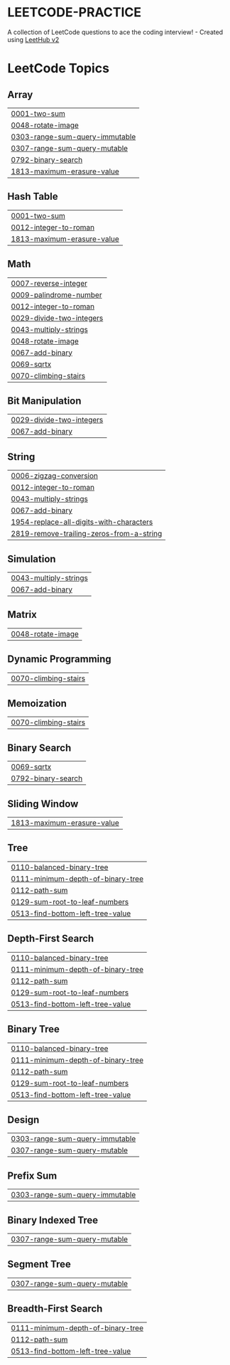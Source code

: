 # LEETCODE-PRACTICE
A collection of LeetCode questions to ace the coding interview! - Created using [LeetHub v2](https://github.com/arunbhardwaj/LeetHub-2.0)

<!---LeetCode Topics Start-->
# LeetCode Topics
## Array
|  |
| ------- |
| [0001-two-sum](https://github.com/Sangaami/LEETCODE-PRACTICE/tree/master/0001-two-sum) |
| [0048-rotate-image](https://github.com/Sangaami/LEETCODE-PRACTICE/tree/master/0048-rotate-image) |
| [0303-range-sum-query-immutable](https://github.com/Sangaami/LEETCODE-PRACTICE/tree/master/0303-range-sum-query-immutable) |
| [0307-range-sum-query-mutable](https://github.com/Sangaami/LEETCODE-PRACTICE/tree/master/0307-range-sum-query-mutable) |
| [0792-binary-search](https://github.com/Sangaami/LEETCODE-PRACTICE/tree/master/0792-binary-search) |
| [1813-maximum-erasure-value](https://github.com/Sangaami/LEETCODE-PRACTICE/tree/master/1813-maximum-erasure-value) |
## Hash Table
|  |
| ------- |
| [0001-two-sum](https://github.com/Sangaami/LEETCODE-PRACTICE/tree/master/0001-two-sum) |
| [0012-integer-to-roman](https://github.com/Sangaami/LEETCODE-PRACTICE/tree/master/0012-integer-to-roman) |
| [1813-maximum-erasure-value](https://github.com/Sangaami/LEETCODE-PRACTICE/tree/master/1813-maximum-erasure-value) |
## Math
|  |
| ------- |
| [0007-reverse-integer](https://github.com/Sangaami/LEETCODE-PRACTICE/tree/master/0007-reverse-integer) |
| [0009-palindrome-number](https://github.com/Sangaami/LEETCODE-PRACTICE/tree/master/0009-palindrome-number) |
| [0012-integer-to-roman](https://github.com/Sangaami/LEETCODE-PRACTICE/tree/master/0012-integer-to-roman) |
| [0029-divide-two-integers](https://github.com/Sangaami/LEETCODE-PRACTICE/tree/master/0029-divide-two-integers) |
| [0043-multiply-strings](https://github.com/Sangaami/LEETCODE-PRACTICE/tree/master/0043-multiply-strings) |
| [0048-rotate-image](https://github.com/Sangaami/LEETCODE-PRACTICE/tree/master/0048-rotate-image) |
| [0067-add-binary](https://github.com/Sangaami/LEETCODE-PRACTICE/tree/master/0067-add-binary) |
| [0069-sqrtx](https://github.com/Sangaami/LEETCODE-PRACTICE/tree/master/0069-sqrtx) |
| [0070-climbing-stairs](https://github.com/Sangaami/LEETCODE-PRACTICE/tree/master/0070-climbing-stairs) |
## Bit Manipulation
|  |
| ------- |
| [0029-divide-two-integers](https://github.com/Sangaami/LEETCODE-PRACTICE/tree/master/0029-divide-two-integers) |
| [0067-add-binary](https://github.com/Sangaami/LEETCODE-PRACTICE/tree/master/0067-add-binary) |
## String
|  |
| ------- |
| [0006-zigzag-conversion](https://github.com/Sangaami/LEETCODE-PRACTICE/tree/master/0006-zigzag-conversion) |
| [0012-integer-to-roman](https://github.com/Sangaami/LEETCODE-PRACTICE/tree/master/0012-integer-to-roman) |
| [0043-multiply-strings](https://github.com/Sangaami/LEETCODE-PRACTICE/tree/master/0043-multiply-strings) |
| [0067-add-binary](https://github.com/Sangaami/LEETCODE-PRACTICE/tree/master/0067-add-binary) |
| [1954-replace-all-digits-with-characters](https://github.com/Sangaami/LEETCODE-PRACTICE/tree/master/1954-replace-all-digits-with-characters) |
| [2819-remove-trailing-zeros-from-a-string](https://github.com/Sangaami/LEETCODE-PRACTICE/tree/master/2819-remove-trailing-zeros-from-a-string) |
## Simulation
|  |
| ------- |
| [0043-multiply-strings](https://github.com/Sangaami/LEETCODE-PRACTICE/tree/master/0043-multiply-strings) |
| [0067-add-binary](https://github.com/Sangaami/LEETCODE-PRACTICE/tree/master/0067-add-binary) |
## Matrix
|  |
| ------- |
| [0048-rotate-image](https://github.com/Sangaami/LEETCODE-PRACTICE/tree/master/0048-rotate-image) |
## Dynamic Programming
|  |
| ------- |
| [0070-climbing-stairs](https://github.com/Sangaami/LEETCODE-PRACTICE/tree/master/0070-climbing-stairs) |
## Memoization
|  |
| ------- |
| [0070-climbing-stairs](https://github.com/Sangaami/LEETCODE-PRACTICE/tree/master/0070-climbing-stairs) |
## Binary Search
|  |
| ------- |
| [0069-sqrtx](https://github.com/Sangaami/LEETCODE-PRACTICE/tree/master/0069-sqrtx) |
| [0792-binary-search](https://github.com/Sangaami/LEETCODE-PRACTICE/tree/master/0792-binary-search) |
## Sliding Window
|  |
| ------- |
| [1813-maximum-erasure-value](https://github.com/Sangaami/LEETCODE-PRACTICE/tree/master/1813-maximum-erasure-value) |
## Tree
|  |
| ------- |
| [0110-balanced-binary-tree](https://github.com/Sangaami/LEETCODE-PRACTICE/tree/master/0110-balanced-binary-tree) |
| [0111-minimum-depth-of-binary-tree](https://github.com/Sangaami/LEETCODE-PRACTICE/tree/master/0111-minimum-depth-of-binary-tree) |
| [0112-path-sum](https://github.com/Sangaami/LEETCODE-PRACTICE/tree/master/0112-path-sum) |
| [0129-sum-root-to-leaf-numbers](https://github.com/Sangaami/LEETCODE-PRACTICE/tree/master/0129-sum-root-to-leaf-numbers) |
| [0513-find-bottom-left-tree-value](https://github.com/Sangaami/LEETCODE-PRACTICE/tree/master/0513-find-bottom-left-tree-value) |
## Depth-First Search
|  |
| ------- |
| [0110-balanced-binary-tree](https://github.com/Sangaami/LEETCODE-PRACTICE/tree/master/0110-balanced-binary-tree) |
| [0111-minimum-depth-of-binary-tree](https://github.com/Sangaami/LEETCODE-PRACTICE/tree/master/0111-minimum-depth-of-binary-tree) |
| [0112-path-sum](https://github.com/Sangaami/LEETCODE-PRACTICE/tree/master/0112-path-sum) |
| [0129-sum-root-to-leaf-numbers](https://github.com/Sangaami/LEETCODE-PRACTICE/tree/master/0129-sum-root-to-leaf-numbers) |
| [0513-find-bottom-left-tree-value](https://github.com/Sangaami/LEETCODE-PRACTICE/tree/master/0513-find-bottom-left-tree-value) |
## Binary Tree
|  |
| ------- |
| [0110-balanced-binary-tree](https://github.com/Sangaami/LEETCODE-PRACTICE/tree/master/0110-balanced-binary-tree) |
| [0111-minimum-depth-of-binary-tree](https://github.com/Sangaami/LEETCODE-PRACTICE/tree/master/0111-minimum-depth-of-binary-tree) |
| [0112-path-sum](https://github.com/Sangaami/LEETCODE-PRACTICE/tree/master/0112-path-sum) |
| [0129-sum-root-to-leaf-numbers](https://github.com/Sangaami/LEETCODE-PRACTICE/tree/master/0129-sum-root-to-leaf-numbers) |
| [0513-find-bottom-left-tree-value](https://github.com/Sangaami/LEETCODE-PRACTICE/tree/master/0513-find-bottom-left-tree-value) |
## Design
|  |
| ------- |
| [0303-range-sum-query-immutable](https://github.com/Sangaami/LEETCODE-PRACTICE/tree/master/0303-range-sum-query-immutable) |
| [0307-range-sum-query-mutable](https://github.com/Sangaami/LEETCODE-PRACTICE/tree/master/0307-range-sum-query-mutable) |
## Prefix Sum
|  |
| ------- |
| [0303-range-sum-query-immutable](https://github.com/Sangaami/LEETCODE-PRACTICE/tree/master/0303-range-sum-query-immutable) |
## Binary Indexed Tree
|  |
| ------- |
| [0307-range-sum-query-mutable](https://github.com/Sangaami/LEETCODE-PRACTICE/tree/master/0307-range-sum-query-mutable) |
## Segment Tree
|  |
| ------- |
| [0307-range-sum-query-mutable](https://github.com/Sangaami/LEETCODE-PRACTICE/tree/master/0307-range-sum-query-mutable) |
## Breadth-First Search
|  |
| ------- |
| [0111-minimum-depth-of-binary-tree](https://github.com/Sangaami/LEETCODE-PRACTICE/tree/master/0111-minimum-depth-of-binary-tree) |
| [0112-path-sum](https://github.com/Sangaami/LEETCODE-PRACTICE/tree/master/0112-path-sum) |
| [0513-find-bottom-left-tree-value](https://github.com/Sangaami/LEETCODE-PRACTICE/tree/master/0513-find-bottom-left-tree-value) |
<!---LeetCode Topics End-->